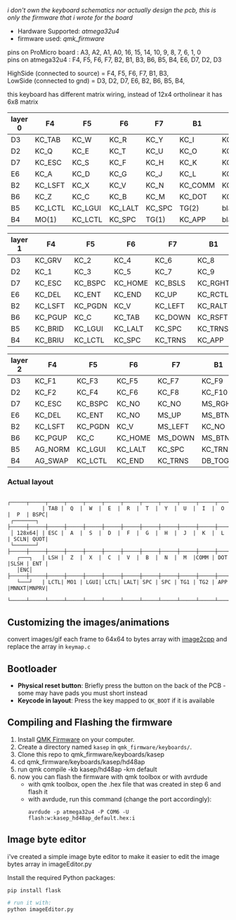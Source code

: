 
*i don't own the keyboard schematics nor actually design the pcb, this is only the firmware that i wrote for the board*

* Hardware Supported: *atmega32u4*
* firmware used: *qmk_firmware*


pins on ProMicro board : A3, A2, A1, A0, 16, 15, 14, 10, 9,  8,  7,  6,  1,  0
<br>
pins on atmega32u4     : F4, F5, F6, F7, B2, B1, B3, B6, B5, B4, E6, D7, D2, D3

HighSide (connected to source) = F4, F5, F6, F7, B1, B3, 
<br>
LowSide (connected to gnd)     = D3, D2, D7, E6, B2, B6, B5, B4, 

this keyboard has different matrix wiring, instead of 12x4 ortholinear it has 6x8 matrix

|layer 0| F4       | F5       | F6       | F7      | B1       | B3       |
| -- | -------- | -------- | -------- | ------- | -------- | -------- |
| D3 | KC\_TAB  | KC\_W    | KC\_R    | KC\_Y   | KC\_I    | KC\_P    |
| D2 | KC\_Q    | KC\_E    | KC\_T    | KC\_U   | KC\_O    | KC\_BSPC |
| D7 | KC\_ESC  | KC\_S    | KC\_F    | KC\_H   | KC\_K    | KC\_SCLN |
| E6 | KC\_A    | KC\_D    | KC\_G    | KC\_J   | KC\_L    | KC\_QUOT |
| B2 | KC\_LSFT | KC\_X    | KC\_V    | KC\_N   | KC\_COMM | KC\_SLSH |
| B6 | KC\_Z    | KC\_C    | KC\_B    | KC\_M   | KC\_DOT  | KC\_ENT  |
| B5 | KC\_LCTL | KC\_LGUI | KC\_LALT | KC\_SPC | TG(2)    | blank    |
| B4 | MO(1)    | KC\_LCTL | KC\_SPC  | TG(1)   | KC\_APP  | blank    |

|layer 1| F4       | F5       | F6       | F7       | B1       | B3       |
| -- | -------- | -------- | -------- | -------- | -------- | -------- |
| D3 | KC\_GRV  | KC\_2    | KC\_4    | KC\_6    | KC\_8    | KC\_0    |
| D2 | KC\_1    | KC\_3    | KC\_5    | KC\_7    | KC\_9    | KC\_BSPC |
| D7 | KC\_ESC  | KC\_BSPC | KC\_HOME | KC\_BSLS | KC\_RGHT | KC\_LBRC |
| E6 | KC\_DEL  | KC\_ENT  | KC\_END  | KC\_UP   | KC\_RCTL | KC\_RBRC |
| B2 | KC\_LSFT | KC\_PGDN | KC\_V    | KC\_LEFT | KC\_RALT | KC\_MINS |
| B6 | KC\_PGUP | KC\_C    | KC\_TAB  | KC\_DOWN | KC\_RSFT | KC\_EQL  |
| B5 | KC\_BRID | KC\_LGUI | KC\_LALT | KC\_SPC  | KC\_TRNS | KC\_VOLD |
| B4 | KC\_BRIU | KC\_LCTL | KC\_SPC  | KC\_TRNS | KC\_APP  | KC\_VOLU |

|layer 2| F4       | F5       | F6       | F7       | B1       | B3       |
| -- | -------- | -------- | -------- | -------- | -------- | -------- |
| D3 | KC\_F1   | KC\_F3   | KC\_F5   | KC\_F7   | KC\_F9   | KC\_F11  |
| D2 | KC\_F2   | KC\_F4   | KC\_F6   | KC\_F8   | KC\_F10  | KC\_F12  |
| D7 | KC\_ESC  | KC\_BSPC | KC\_NO   | KC\_NO   | MS\_RGHT | MS\_WHLU |
| E6 | KC\_DEL  | KC\_ENT  | KC\_NO   | MS\_UP   | MS\_BTN1 | KC\_BSPC |
| B2 | KC\_LSFT | KC\_PGDN | KC\_V    | MS\_LEFT | KC\_NO   | MS\_WHLD |
| B6 | KC\_PGUP | KC\_C    | KC\_HOME | MS\_DOWN | MS\_BTN2 | KC\_ENT  |
| B5 | AG\_NORM | KC\_LGUI | KC\_LALT | KC\_SPC  | KC\_TRNS | QK\_RBT  |
| B4 | AG\_SWAP | KC\_LCTL | KC\_END  | KC\_TRNS | DB\_TOGG | QK\_BOOT |


### Actual layout
```
           ┌─────┬─────┬─────┬─────┬─────┬─────┬─────┬─────┬─────┬─────┬─────┬─────┐
           | TAB |  Q  |  W  |  E  |  R  |  T  |  Y  |  U  |  I  |  O  |  P  | BSPC|
 ┌───────┐ ├─────┼─────┼─────┼─────┼─────┼─────┼─────┼─────┼─────┼─────┼─────┼─────┤
 │ 128x64│ | ESC |  A  |  S  |  D  |  F  |  G  |  H  |  J  |  K  |  L  | SCLN| QUOT|
 └───────┘ ├─────┼─────┼─────┼─────┼─────┼─────┼─────┼─────┼─────┼─────┼─────┼─────┤
   ┌───┐   | LSH |  Z  |  X  |  C  |  V  |  B  |  N  |  M  |COMM | DOT |SLSH | ENT |
   │ENC│   ├─────┼─────┼─────┼─────┼─────┼─────┼─────┼─────┼─────┼─────┼─────┼─────┤
   └───┘   | LCTL| MO1 | LGUI| LCTL| LALT| SPC | SPC | TG1 | TG2 | APP |MNNXT|MNPRV|
           └─────┴─────┴─────┴─────┴─────┴─────┴─────┴─────┴─────┴─────┴─────┴─────┘
```

## Customizing the images/animations
convert images/gif each frame to 64x64 to bytes array with [image2cpp](https://javl.github.io/image2cpp/)
and replace the array in `keymap.c`

## Bootloader

* **Physical reset button**: Briefly press the button on the back of the PCB - some may have pads you must short instead
* **Keycode in layout**: Press the key mapped to `QK_BOOT` if it is available


## Compiling and Flashing the firmware

1. Install [QMK Firmware](https://docs.qmk.fm/#/newbs_getting_started) on your computer.
2. Create a directory named `kasep` in `qmk_firmware/keyboards/`.
3. Clone this repo to qmk_firmware/keyboards/kasep
4. cd qmk_firmware/keyboards/kasep/hd48ap
5. run qmk compile -kb kasep/hd48ap -km default
7. now you can flash the firmware with qmk toolbox or with avrdude
   * with qmk toolbox, open the .hex file that was created in step 6 and flash it
   * with avrdude, run this command (change the port accordingly):
     ```
     avrdude -p atmega32u4 -P COM6 -U flash:w:kasep_hd48ap_default.hex:i
     ```

## Image byte editor

i've created a simple image byte editor to make it easier to edit the image bytes array in imageEditor.py

Install the required Python packages:

```bash
pip install flask

# run it with:
python imageEditor.py
```
